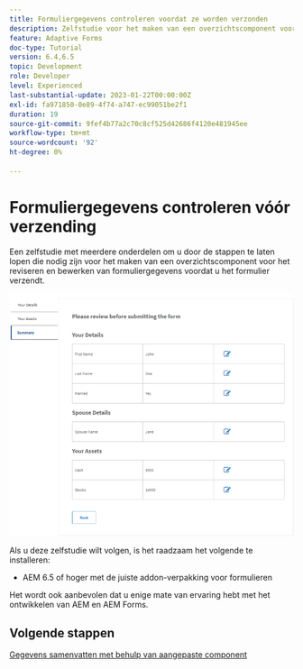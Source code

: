 ```yaml
---
title: Formuliergegevens controleren voordat ze worden verzonden
description: Zelfstudie voor het maken van een overzichtscomponent voor het controleren van formuliergegevens voordat deze worden verzonden.
feature: Adaptive Forms
doc-type: Tutorial
version: 6.4,6.5
topic: Development
role: Developer
level: Experienced
last-substantial-update: 2023-01-22T00:00:00Z
exl-id: fa971850-0e89-4f74-a747-ec99051be2f1
duration: 19
source-git-commit: 9fef4b77a2c70c8cf525d42686f4120e481945ee
workflow-type: tm+mt
source-wordcount: '92'
ht-degree: 0%

---
```


# Formuliergegevens controleren vóór verzending

Een zelfstudie met meerdere onderdelen om u door de stappen te laten lopen die nodig zijn voor het maken van een overzichtscomponent voor het reviseren en bewerken van formuliergegevens voordat u het formulier verzendt.

![review-form-data](assets/review-form-data.png)

Als u deze zelfstudie wilt volgen, is het raadzaam het volgende te installeren:

* AEM 6.5 of hoger met de juiste addon-verpakking voor formulieren

Het wordt ook aanbevolen dat u enige mate van ervaring hebt met het ontwikkelen van AEM en AEM Forms.

## Volgende stappen

[Gegevens samenvatten met behulp van aangepaste component](./create-component.md)